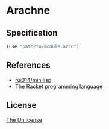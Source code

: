 # Arachne

## Specification

```lisp
(use "path/to/module.arcn")
```

## References

- [rui314/minilisp](https://github.com/rui314/minilisp)
- [The Racket programming language](https://github.com/racket/racket)

## License

[The Unlicense](UNLICENSE)
